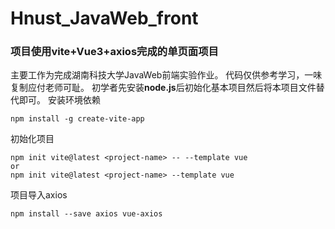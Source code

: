 # Hnust_JavaWeb_front
### 项目使用vite+Vue3+axios完成的单页面项目
主要工作为完成湖南科技大学JavaWeb前端实验作业。
代码仅供参考学习，一味复制应付老师可耻。
初学者先安装**node.js**后初始化基本项目然后将本项目文件替代即可。
安装环境依赖
```
npm install -g create-vite-app
```
初始化项目
```
npm init vite@latest <project-name> -- --template vue
or
npm init vite@latest <project-name> --template vue
```
项目导入axios
```
npm install --save axios vue-axios 
```
